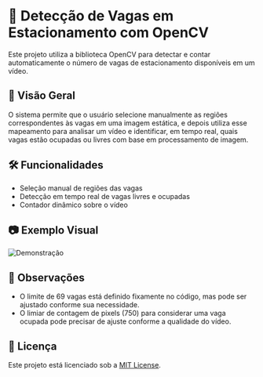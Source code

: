 # 📸 Detecção de Vagas em Estacionamento com OpenCV

Este projeto utiliza a biblioteca OpenCV para detectar e contar automaticamente o número de vagas de estacionamento disponíveis em um vídeo.

## 🧠 Visão Geral

O sistema permite que o usuário selecione manualmente as regiões correspondentes às vagas em uma imagem estática, e depois utiliza esse mapeamento para analisar um vídeo e identificar, em tempo real, quais vagas estão ocupadas ou livres com base em processamento de imagem.


## 🛠 Funcionalidades

* Seleção manual de regiões das vagas
* Detecção em tempo real de vagas livres e ocupadas
* Contador dinâmico sobre o vídeo

## 📷 Exemplo Visual
![Demonstração](media/2025-05-24-00-02-00.gif)

## 📌 Observações

* O limite de 69 vagas está definido fixamente no código, mas pode ser ajustado conforme sua necessidade.
* O limiar de contagem de pixels (750) para considerar uma vaga ocupada pode precisar de ajuste conforme a qualidade do vídeo.

## 📄 Licença

Este projeto está licenciado sob a [MIT License](LICENSE).
